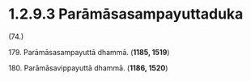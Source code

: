 # 1.2.9.3 Parāmāsasampayuttaduka

(74.)

179\. Parāmāsasampayuttā dhammā. (**1185, 1519**)

180\. Parāmāsavippayuttā dhammā. (**1186, 1520**)
